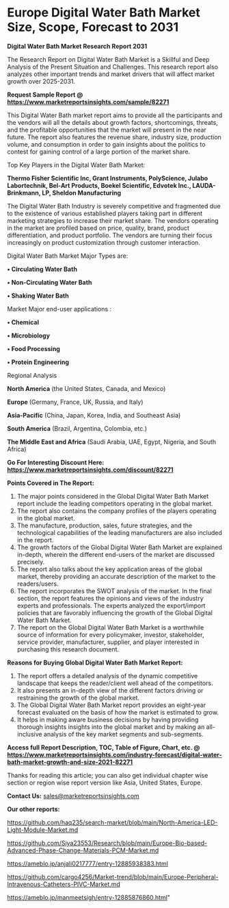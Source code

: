 # Europe Digital Water Bath Market Size, Scope, Forecast to 2031

<strong>Digital Water Bath Market Research Report 2031</strong>

The Research Report on Digital Water Bath Market is a Skillful and Deep Analysis of the Present Situation and Challenges. This research report also analyzes other important trends and market drivers that will affect market growth over 2025-2031.

<strong>Request Sample Report @ <a href=https://www.marketreportsinsights.com/sample/82271>https://www.marketreportsinsights.com/sample/82271</a></strong>

This Digital Water Bath market report aims to provide all the participants and the vendors will all the details about growth factors, shortcomings, threats, and the profitable opportunities that the market will present in the near future. The report also features the revenue share, industry size, production volume, and consumption in order to gain insights about the politics to contest for gaining control of a large portion of the market share.

Top Key Players in the Digital Water Bath Market:

<strong>Thermo Fisher Scientific Inc, Grant Instruments, PolyScience, Julabo Labortechnik, Bel-Art Products, Boekel Scientific, Edvotek Inc., LAUDA-Brinkmann, LP, Sheldon Manufacturing</strong>

The Digital Water Bath Industry is severely competitive and fragmented due to the existence of various established players taking part in different marketing strategies to increase their market share. The vendors operating in the market are profiled based on price, quality, brand, product differentiation, and product portfolio. The vendors are turning their focus increasingly on product customization through customer interaction.

Digital Water Bath Market Major Types are:

<strong>• Circulating Water Bath

• Non-Circulating Water Bath

• Shaking Water Bath</strong>

Market Major end-user applications :

<strong>• Chemical

• Microbiology

• Food Processing

• Protein Engineering</strong>

Regional Analysis

</u><strong><b>North America</b></strong> (the United States, Canada, and Mexico)

<strong><b>Europe </b></strong>(Germany, France, UK, Russia, and Italy)

<strong><b>Asia-Pacific</b></strong> (China, Japan, Korea, India, and Southeast Asia)

<strong><b>South America</b></strong> (Brazil, Argentina, Colombia, etc.)

<strong><b>The Middle East and Africa</b></strong> (Saudi Arabia, UAE, Egypt, Nigeria, and South Africa)

<strong>Go For Interesting Discount Here: <a href=https://www.marketreportsinsights.com/discount/82271>https://www.marketreportsinsights.com/discount/82271</a></strong>

<strong>Points Covered in The Report:</strong>
<ol>
  <li>The major points considered in the Global Digital Water Bath Market report include the leading competitors operating in the global market.</li>
  <li>The report also contains the company profiles of the players operating in the global market.</li>
  <li>The manufacture, production, sales, future strategies, and the technological capabilities of the leading manufacturers are also included in the report.</li>
  <li>The growth factors of the Global Digital Water Bath Market are explained in-depth, wherein the different end-users of the market are discussed precisely.</li>
  <li>The report also talks about the key application areas of the global market, thereby providing an accurate description of the market to the readers/users.</li>
  <li>The report incorporates the SWOT analysis of the market. In the final section, the report features the opinions and views of the industry experts and professionals. The experts analyzed the export/import policies that are favorably influencing the growth of the Global Digital Water Bath Market.</li>
  <li>The report on the Global Digital Water Bath Market is a worthwhile source of information for every policymaker, investor, stakeholder, service provider, manufacturer, supplier, and player interested in purchasing this research document.</li>
</ol>
<strong>Reasons for Buying Global Digital Water Bath Market Report:</strong>

<ol>
  <li>The report offers a detailed analysis of the dynamic competitive landscape that keeps the reader/client well ahead of the competitors.</li>
  <li>It also presents an in-depth view of the different factors driving or restraining the growth of the global market.</li>
  <li>The Global Digital Water Bath Market report provides an eight-year forecast evaluated on the basis of how the market is estimated to grow.</li>
  <li>It helps in making aware business decisions by having providing thorough insights insights into the global market and by making an all-inclusive analysis of the key market segments and sub-segments.</li>
</ol>
<strong>Access full Report Description, TOC, Table of Figure, Chart, etc. @ <a href=https://www.marketreportsinsights.com/industry-forecast/digital-water-bath-market-growth-and-size-2021-82271>https://www.marketreportsinsights.com/industry-forecast/digital-water-bath-market-growth-and-size-2021-82271</a></strong>


Thanks for reading this article; you can also get individual chapter wise section or region wise report version like Asia, United States, Europe.

<strong>Contact Us:</strong>
sales@marketreportsinsights.com

<strong>Our other reports:</strong>

<a href=https://github.com/haq235/search-market/blob/main/North-America-LED-Light-Module-Market.md>https://github.com/haq235/search-market/blob/main/North-America-LED-Light-Module-Market.md</a>

<a href=https://github.com/Siya23553/Research/blob/main/Europe-Bio-based-Advanced-Phase-Change-Materials-PCM-Market.md>https://github.com/Siya23553/Research/blob/main/Europe-Bio-based-Advanced-Phase-Change-Materials-PCM-Market.md</a>

<a href=https://ameblo.jp/anjali0217777/entry-12885938383.html>https://ameblo.jp/anjali0217777/entry-12885938383.html</a>

<a href=https://github.com/cargo4256/Market-trend/blob/main/Europe-Peripheral-Intravenous-Catheters-PIVC-Market.md>https://github.com/cargo4256/Market-trend/blob/main/Europe-Peripheral-Intravenous-Catheters-PIVC-Market.md</a>

<a href=https://ameblo.jp/manmeetsigh/entry-12885876860.html>https://ameblo.jp/manmeetsigh/entry-12885876860.html</a>"
